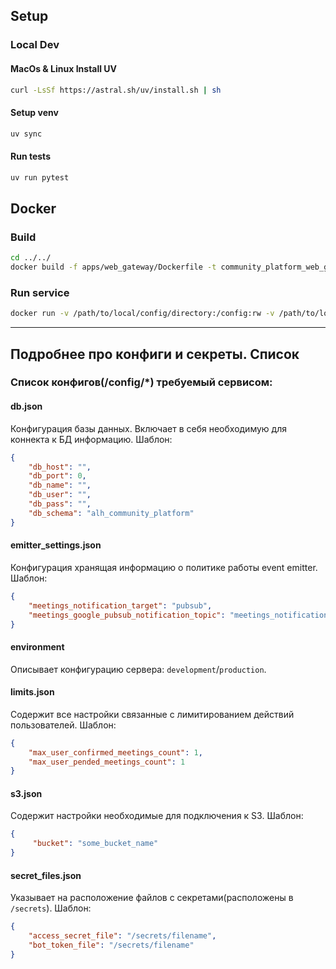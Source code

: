 ## Setup
### Local Dev
#### MacOs & Linux Install UV
```bash
curl -LsSf https://astral.sh/uv/install.sh | sh
```
#### Setup venv
```bash
uv sync
```

#### Run tests
```bash
uv run pytest
```

## Docker
### Build 
```bash
cd ../../
docker build -f apps/web_gateway/Dockerfile -t community_platform_web_gateway:latest .
```
### Run service
```bash
docker run -v /path/to/local/config/directory:/config:rw -v /path/to/local/secrets/directory:/secrets:rw community_platform_web_gateway:latest
```

---

## Подробнее про конфиги и секреты. Список

### Список конфигов(/config/*) требуемый сервисом:

#### db.json

Конфигурация базы данных. Включает в себя необходимую для коннекта к БД информацию. Шаблон:
```json
{
    "db_host": "",
    "db_port": 0,
    "db_name": "",
    "db_user": "",
    "db_pass": "",
    "db_schema": "alh_community_platform"
}
```

#### emitter_settings.json

Конфигурация хранящая информацию о политике работы event emitter. Шаблон:
```json
{
    "meetings_notification_target": "pubsub",
    "meetings_google_pubsub_notification_topic": "meetings_notifications"
}
```

#### environment

Описывает конфигурацию сервера: `development`/`production`.

#### limits.json

Содержит все настройки связанные с лимитированием действий пользователей. Шаблон:
```json
{
    "max_user_confirmed_meetings_count": 1,
    "max_user_pended_meetings_count": 1
}
```

#### s3.json

Содержит настройки необходимые для подключения к S3. Шаблон:
```json
{
     "bucket": "some_bucket_name"
}
```

#### secret_files.json

Указывает на расположение файлов с секретами(расположены в `/secrets`). Шаблон:
```json
{
    "access_secret_file": "/secrets/filename",
    "bot_token_file": "/secrets/filename"
}
```
